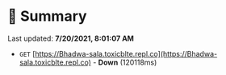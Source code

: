 # 📖 Summary
Last updated: **7/20/2021, 8:01:07 AM**

- `GET` [https://Bhadwa-sala.toxicblte.repl.co](https://Bhadwa-sala.toxicblte.repl.co) - **Down** (120118ms)
